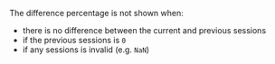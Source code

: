 The difference percentage is not shown when:

* there is no difference between the current and previous sessions
* if the previous sessions is `0`
* if any sessions is invalid (e.g. `NaN`)
